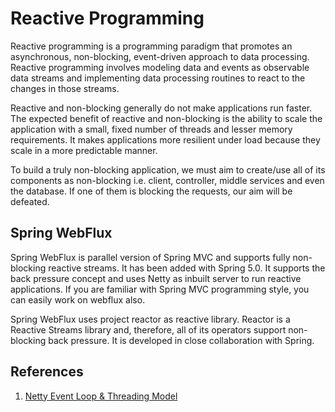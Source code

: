 # Reactive Programming

Reactive programming is a programming paradigm that promotes an asynchronous, non-blocking, event-driven approach to data processing. Reactive programming involves modeling data and events as observable data streams and implementing data processing routines to react to the changes in those streams.

Reactive and non-blocking generally do not make applications run faster. The expected benefit of reactive and non-blocking is the ability to scale the application with a small, fixed number of threads and lesser memory requirements. It makes applications more resilient under load because they scale in a more predictable manner.

To build a truly non-blocking application, we must aim to create/use all of its components as non-blocking i.e. client, controller, middle services and even the database. If one of them is blocking the requests, our aim will be defeated.

## Spring WebFlux 

Spring WebFlux is parallel version of Spring MVC and supports fully non-blocking reactive streams. It has been added with Spring 5.0. It supports the back pressure concept and uses Netty as inbuilt server to run reactive applications. If you are familiar with Spring MVC programming style, you can easily work on webflux also.

Spring WebFlux uses project reactor as reactive library. Reactor is a Reactive Streams library and, therefore, all of its operators support non-blocking back pressure. It is developed in close collaboration with Spring.

## References

1. [Netty Event Loop & Threading Model](https://livebook.manning.com/book/netty-in-action/chapter-7/1)
